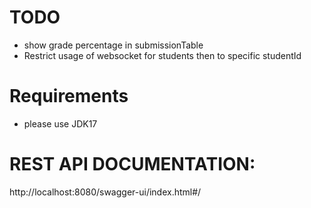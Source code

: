 # TODO
- show grade percentage in submissionTable
- Restrict usage of websocket for students then to specific studentId

# Requirements
- please use JDK17

# REST API DOCUMENTATION: 
http://localhost:8080/swagger-ui/index.html#/